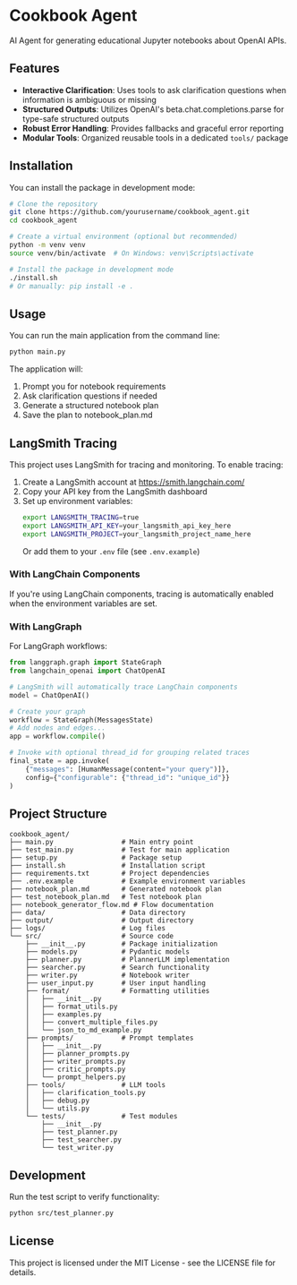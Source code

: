 # Cookbook Agent

AI Agent for generating educational Jupyter notebooks about OpenAI APIs.

## Features

- **Interactive Clarification**: Uses tools to ask clarification questions when information is ambiguous or missing
- **Structured Outputs**: Utilizes OpenAI's beta.chat.completions.parse for type-safe structured outputs
- **Robust Error Handling**: Provides fallbacks and graceful error reporting
- **Modular Tools**: Organized reusable tools in a dedicated `tools/` package

## Installation

You can install the package in development mode:

```bash
# Clone the repository
git clone https://github.com/yourusername/cookbook_agent.git
cd cookbook_agent

# Create a virtual environment (optional but recommended)
python -m venv venv
source venv/bin/activate  # On Windows: venv\Scripts\activate

# Install the package in development mode
./install.sh
# Or manually: pip install -e .
```

## Usage

You can run the main application from the command line:

```bash
python main.py
```

The application will:
1. Prompt you for notebook requirements
2. Ask clarification questions if needed
3. Generate a structured notebook plan
4. Save the plan to notebook_plan.md

## LangSmith Tracing

This project uses LangSmith for tracing and monitoring. To enable tracing:

1. Create a LangSmith account at https://smith.langchain.com/
2. Copy your API key from the LangSmith dashboard
3. Set up environment variables:
   ```bash
   export LANGSMITH_TRACING=true
   export LANGSMITH_API_KEY=your_langsmith_api_key_here
   export LANGSMITH_PROJECT=your_langsmith_project_name_here
   ```
   Or add them to your `.env` file (see `.env.example`)

### With LangChain Components

If you're using LangChain components, tracing is automatically enabled when the environment variables are set.

### With LangGraph

For LangGraph workflows:

```python
from langgraph.graph import StateGraph
from langchain_openai import ChatOpenAI

# LangSmith will automatically trace LangChain components
model = ChatOpenAI()

# Create your graph
workflow = StateGraph(MessagesState)
# Add nodes and edges...
app = workflow.compile()

# Invoke with optional thread_id for grouping related traces
final_state = app.invoke(
    {"messages": [HumanMessage(content="your query")]},
    config={"configurable": {"thread_id": "unique_id"}}
)
```


## Project Structure

```
cookbook_agent/
├── main.py                 # Main entry point
├── test_main.py            # Test for main application
├── setup.py                # Package setup
├── install.sh              # Installation script
├── requirements.txt        # Project dependencies
├── .env.example            # Example environment variables
├── notebook_plan.md        # Generated notebook plan
├── test_notebook_plan.md   # Test notebook plan
├── notebook_generator_flow.md # Flow documentation
├── data/                   # Data directory
├── output/                 # Output directory
├── logs/                   # Log files
└── src/                    # Source code
    ├── __init__.py         # Package initialization
    ├── models.py           # Pydantic models
    ├── planner.py          # PlannerLLM implementation
    ├── searcher.py         # Search functionality
    ├── writer.py           # Notebook writer
    ├── user_input.py       # User input handling
    ├── format/             # Formatting utilities
    │   ├── __init__.py
    │   ├── format_utils.py
    │   ├── examples.py
    │   ├── convert_multiple_files.py
    │   └── json_to_md_example.py
    ├── prompts/            # Prompt templates
    │   ├── __init__.py
    │   ├── planner_prompts.py
    │   ├── writer_prompts.py
    │   ├── critic_prompts.py
    │   └── prompt_helpers.py
    ├── tools/              # LLM tools
    │   ├── clarification_tools.py
    │   ├── debug.py
    │   └── utils.py
    └── tests/              # Test modules
        ├── __init__.py
        ├── test_planner.py
        ├── test_searcher.py
        └── test_writer.py
```

## Development

Run the test script to verify functionality:

```bash
python src/test_planner.py
```

## License

This project is licensed under the MIT License - see the LICENSE file for details. 